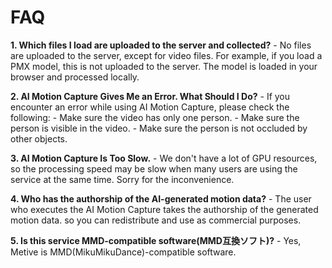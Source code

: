 # FAQ

**1. Which files I load are uploaded to the server and collected?**
    - No files are uploaded to the server, except for video files. For example, if you load a PMX model, this is not uploaded to the server. The model is loaded in your browser and processed locally.

**2. AI Motion Capture Gives Me an Error. What Should I Do?**
    - If you encounter an error while using AI Motion Capture, please check the following:
        - Make sure the video has only one person.
        - Make sure the person is visible in the video.
        - Make sure the person is not occluded by other objects.

**3. AI Motion Capture Is Too Slow.**
    - We don't have a lot of GPU resources, so the processing speed may be slow when many users are using the service at the same time. Sorry for the inconvenience.

**4. Who has the authorship of the AI-generated motion data?**
    - The user who executes the AI Motion Capture takes the authorship of the generated motion data. so you can redistribute and use as commercial purposes.

**5. Is this service MMD-compatible software(MMD互換ソフト)?**
    - Yes, Metive is MMD(MikuMikuDance)-compatible software.
